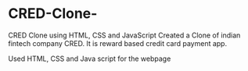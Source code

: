 # CRED-Clone-
CRED Clone using HTML, CSS and JavaScript
Created a Clone of indian fintech company CRED. It is reward based credit card payment app.

Used HTML, CSS and Java script for the webpage
